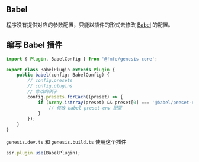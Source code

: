 ## Babel
程序没有提供对应的参数配置，只能以插件的形式去修改 [Babel](https://www.babeljs.cn/) 的配置。

## 编写 Babel 插件
```ts
import { Plugin, BabelConfig } from '@fmfe/genesis-core';

export class BabelPlugin extends Plugin {
    public babel(config: BabelConfig) {
        // config.presets
        // config.plugins
        // 修改的例子
        config.presets.forEach((preset) => {
            if (Array.isArray(preset) && preset[0] === '@babel/preset-env') {
                // 修改 babel preset-env 配置
            }
        });
    }
}
```
`genesis.dev.ts` 和 `genesis.build.ts` 使用这个插件
```ts
ssr.plugin.use(BabelPlugin);
```